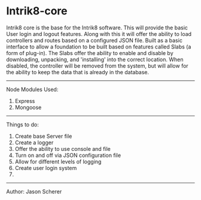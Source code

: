 Intrik8-core
============
  Intrik8 core is the base for the Intrik8 software.  This will provide the basic User login and logout features.  Along with this it will offer the ability to load controllers and routes based on a configured JSON file.  Built as a basic interface to allow a foundation to be built based on features called Slabs (a form of plug-in).  The Slabs offer the ability to enable and disable by downloading, unpacking, and 'installing' into the correct location.  When disabled, the controller will be removed from the system, but will allow for the ability to keep the data that is already in the database.

--------
Node Modules Used:

1. Express
2. Mongoose

--------
Things to do:
1. Create base Server file
2. Create a logger
  1. Offer the ability to use console and file
  2. Turn on and off via JSON configuration file
  3. Allow for different levels of logging
3. Create user login system
4.
------
Author: Jason Scherer

